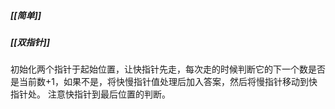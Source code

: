 ##### [[简单]]
##### [[双指针]]

初始化两个指针于起始位置，让快指针先走，每次走的时候判断它的下一个数是否是当前数+1，如果不是，将快慢指针值处理后加入答案，然后将慢指针移动到快指针处。
注意快指针到最后位置的判断。